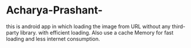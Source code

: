 # Acharya-Prashant-
this is android app in which loading the image from URL without any third-party library. with efficient loading. Also use a cache Memory for fast loading and less internet consumption.
